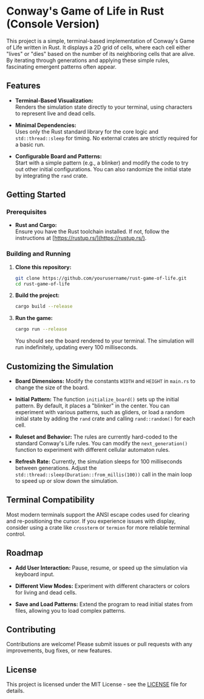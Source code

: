 # Conway's Game of Life in Rust (Console Version)

This project is a simple, terminal-based implementation of Conway's Game of Life written in Rust. It displays a 2D grid of cells, where each cell either "lives" or "dies" based on the number of its neighboring cells that are alive. By iterating through generations and applying these simple rules, fascinating emergent patterns often appear.

## Features

- **Terminal-Based Visualization:**  
  Renders the simulation state directly to your terminal, using characters to represent live and dead cells.
  
- **Minimal Dependencies:**  
  Uses only the Rust standard library for the core logic and `std::thread::sleep` for timing. No external crates are strictly required for a basic run.
  
- **Configurable Board and Patterns:**  
  Start with a simple pattern (e.g., a blinker) and modify the code to try out other initial configurations. You can also randomize the initial state by integrating the `rand` crate.

## Getting Started

### Prerequisites

- **Rust and Cargo:**  
  Ensure you have the Rust toolchain installed. If not, follow the instructions at [https://rustup.rs/](https://rustup.rs/).

### Building and Running

1. **Clone this repository:**
   ```bash
   git clone https://github.com/yourusername/rust-game-of-life.git
   cd rust-game-of-life
    ```

2. **Build the project:**
    ```bash
    cargo build --release
    ```

3. **Run the game:**
    ```bash
    cargo run --release
    ```

    You should see the board rendered to your terminal. The simulation will run indefinitely, updating every 100 milliseconds.

## Customizing the Simulation

- **Board Dimensions:**
Modify the constants `WIDTH` and `HEIGHT` in `main.rs` to change the size of the board.

- **Initial Pattern:**
The function `initialize_board()` sets up the initial pattern. By default, it places a "blinker" in the center. You can experiment with various patterns, such as gliders, or load a random initial state by adding the `rand` crate and calling `rand::random()` for each cell.

- **Ruleset and Behavior:**
The rules are currently hard-coded to the standard Conway's Life rules. You can modify the `next_generation()` function to experiment with different cellular automaton rules.

- **Refresh Rate:**
Currently, the simulation sleeps for 100 milliseconds between generations. Adjust the `std::thread::sleep(Duration::from_millis(100))` call in the main loop to speed up or slow down the simulation.

## Terminal Compatibility

Most modern terminals support the ANSI escape codes used for clearing and re-positioning the cursor. If you experience issues with display, consider using a crate like `crossterm` or `termion` for more reliable terminal control.

## Roadmap

- **Add User Interaction:**
Pause, resume, or speed up the simulation via keyboard input.

- **Different View Modes:**
Experiment with different characters or colors for living and dead cells.

- **Save and Load Patterns:**
Extend the program to read initial states from files, allowing you to load complex patterns.

## Contributing

Contributions are welcome! Please submit issues or pull requests with any improvements, bug fixes, or new features.

## License

This project is licensed under the MIT License - see the [LICENSE](LICENSE) file for details.
